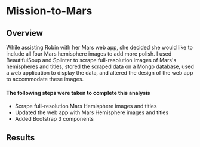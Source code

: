 # Mission-to-Mars

## Overview
While assisting Robin with her Mars web app, she decided she would like to include all four Mars hemisphere images to add more polish. I used BeautifulSoup and Splinter to scrape full-resolution images of Mars's hemispheres and titles, stored the scraped data on a Mongo database, used a web application to display the data, and altered the design of the web app to accommodate these images.

#### The following steps were taken to complete this analysis
  - Scrape full-resolution Mars Hemisphere images and titles
  - Updated the web app with Mars Hemisphere images and titles
  - Added Bootstrap 3 components
  
## Results
